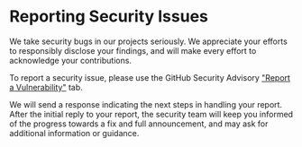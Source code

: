 # Reporting Security Issues

We take security bugs in our projects seriously. We appreciate your efforts to responsibly disclose your findings, and will make every effort to acknowledge your contributions.

To report a security issue, please use the GitHub Security Advisory ["Report a Vulnerability"](https://github.com/pavelzw/pixi-diff/security/advisories/new) tab.

We will send a response indicating the next steps in handling your report. After the initial reply to your report, the security team will keep you informed of the progress towards a fix and full announcement, and may ask for additional information or guidance.
